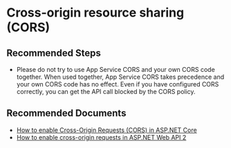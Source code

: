 <properties
  pagetitle="Cross-origin resource sharing (CORS)"
  service="microsoft.web"
  resource="sites"
  ms.author="shrahman"
  selfhelptype="Generic"
  supporttopicids="32784815"
  productpesids="16170"
  cloudenvironments="public, fairfax, mooncake, blackforest, ussec, usnat"
  disableclouds=""
  articleid="1e93b867-a9d6-424e-90c4-a12d58a8f26e"
  ownershipid="Compute_AppService" />
# Cross-origin resource sharing (CORS)

## **Recommended Steps**

* Please do not try to use App Service CORS and your own CORS code together. When used together, App Service CORS takes precedence and your own CORS code has no effect. Even if you have configured CORS correctly, you can get the API call blocked by the CORS policy. 



## **Recommended Documents**

* [How to enable Cross-Origin Requests (CORS) in ASP.NET Core](https://docs.microsoft.com/aspnet/core/security/cors?view=aspnetcore-3.1)
* [How to enable cross-origin requests in ASP.NET Web API 2](https://docs.microsoft.com/aspnet/web-api/overview/security/enabling-cross-origin-requests-in-web-api)